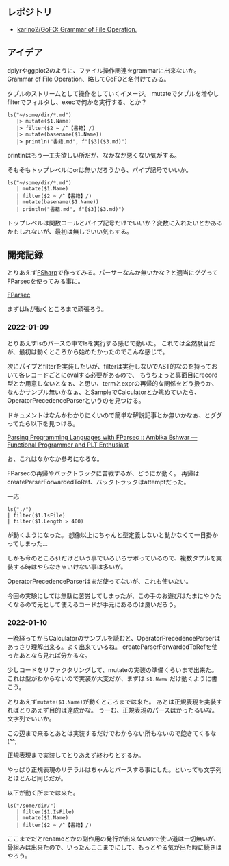 
## レポジトリ

- [karino2/GoFO: Grammar of File Operation.](https://github.com/karino2/GoFO)

## アイデア

dplyrやggplot2のように、ファイル操作関連をgrammarに出来ないか。
Grammar of File Operation、略してGoFOと名付けてみる。

タプルのストリームとして操作をしていくイメージ。
mutateでタプルを増やしfilterでフィルタし、execで何かを実行する、とか？

```
ls("~/some/dir/*.md")
   |> mutate($1.Name)
   |> filter($2 ~ /^【書籍】/)
   |> mutate(basename($1.Name))
   |> println("書籍.md", f"[$3]($3.md)")
```

printlnはもう一工夫欲しい所だが、なかなか悪くない気がする。

そもそもトップレベルにorは無いだろうから、パイプ記号でいいか。

```
ls("~/some/dir/*.md")
   | mutate($1.Name)
   | filter($2 ~ /^【書籍】/)
   | mutate(basename($1.Name))
   | println("書籍.md", f"[$3]($3.md)")
```

トップレベルは関数コールとパイプ記号だけでいいか？変数に入れたいとかあるかもしれないが、最初は無しでいい気もする。

## 開発記録

とりあえず[FSharp](FSharp.md)で作ってみる。パーサーなんか無いかな？と適当にググってFParsecを使ってみる事に。

[FParsec](FParsec.md)

まずはlsが動くところまで頑張ろう。

### 2022-01-09

とりあえずlsのパースの中でlsを実行する感じで動いた。
これでは全然駄目だが、最初は動くところから始めたかったのでこんな感じで。

次にパイプとfilterを実装したいが、filterは実行しないでAST的なのを持っておいて各レコードごとにevalする必要があるので、
もうちょっと真面目にrecord型とか用意しないとなぁ、と思い、termとexprの再帰的な関係をどう扱うか、
なんかサンプル無いかなぁ、とSampleでCalculatorとか眺めていたら、
OperatorPrecedenceParserというのを見つける。

ドキュメントはなんかわかりにくいので簡単な解説記事とか無いかなぁ、とググってたら以下を見つける。

[Parsing Programming Languages with FParsec :: Ambika Eshwar — Functional Programmer and PLT Enthusiast](https://rosalogia.me/posts/functional-parsing/)

お、これはなかなか参考になるな。

FParsecの再帰やバックトラックに苦戦するが、どうにか動く。
再帰はcreateParserForwardedToRef、バックトラックはattemptだった。

一応

```
ls("./")
| filter($1.IsFile)
| filter($1.Length > 400)
```

が動くようになった。
想像以上にちゃんと型定義しないと動かなくて一日掛かってしまった…

しかも今のところ`$1`だけという事でいろいろサボっているので、複数タプルを実装する時はやらなきゃいけない事は多いが。

OperatorPrecedenceParserはまだ使ってないが、これも使いたい。

今回の実験にしては無駄に苦労してしまったが、この手のお遊びはたまにやりたくなるので元として使えるコードが手元にあるのは良いだろう。

### 2022-01-10

一晩経ってからCalculatorのサンプルを読むと、OperatorPrecedenceParserはあっさり理解出来る。よく出来ているね。
createParserForwardedToRefを使ったあとなら見れば分かるな。

少しコードをリファクタリングして、mutateの実装の準備くらいまで出来た。
これは型がわからないので実装が大変だが、まずは `$1.Name` だけ動くように書こう。

とりあえず`mutate($1.Name)`が動くところまでは来た。
あとは正規表現を実装すればとりあえず目的は達成かな。
うーむ、正規表現のパースはかったるいな。文字列でいいか。

この辺まで来るとあとは実装するだけでわからない所もないので飽きてくるな(^^;

正規表現まで実装してとりあえず終わりとするか。

やっぱり正規表現のリテラルはちゃんとパースする事にした。といっても文字列とほとんど同じだが。

以下が動く所までは来た。

```
ls("/some/dir/")
   | filter($1.IsFile)
   | mutate($1.Name)
   | filter($2 ~ /^【書籍】/)
```

ここまでだとrenameとかの副作用の発行が出来ないので使い道は一切無いが、
骨組みは出来たので、いったんここまでにして、もっとやる気が出た時に続きはやろう。